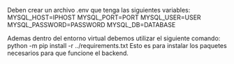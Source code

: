 Deben crear un archivo .env que tenga las siguientes variables:
MYSQL_HOST=IPHOST
MYSQL_PORT=PORT
MYSQL_USER=USER
MYSQL_PASSWORD=PASSWORD
MYSQL_DB=DATABASE

Ademas dentro del entorno virtual debemos utilizar el siguiente comando:
    python -m pip install -r ../requirements.txt
Esto es para instalar los paquetes necesarios para que funcione el backend.

